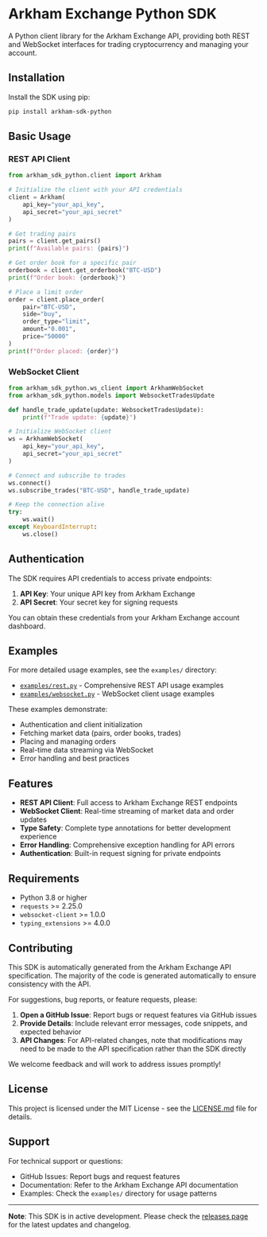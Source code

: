 # Arkham Exchange Python SDK

A Python client library for the Arkham Exchange API, providing both REST and WebSocket interfaces for trading cryptocurrency and managing your account.

## Installation

Install the SDK using pip:

```bash
pip install arkham-sdk-python
```

## Basic Usage

### REST API Client

```python
from arkham_sdk_python.client import Arkham

# Initialize the client with your API credentials
client = Arkham(
    api_key="your_api_key",
    api_secret="your_api_secret"
)

# Get trading pairs
pairs = client.get_pairs()
print(f"Available pairs: {pairs}")

# Get order book for a specific pair
orderbook = client.get_orderbook("BTC-USD")
print(f"Order book: {orderbook}")

# Place a limit order
order = client.place_order(
    pair="BTC-USD",
    side="buy",
    order_type="limit",
    amount="0.001",
    price="50000"
)
print(f"Order placed: {order}")
```

### WebSocket Client

```python
from arkham_sdk_python.ws_client import ArkhamWebSocket
from arkham_sdk_python.models import WebsocketTradesUpdate

def handle_trade_update(update: WebsocketTradesUpdate):
    print(f"Trade update: {update}")

# Initialize WebSocket client
ws = ArkhamWebSocket(
    api_key="your_api_key",
    api_secret="your_api_secret"
)

# Connect and subscribe to trades
ws.connect()
ws.subscribe_trades("BTC-USD", handle_trade_update)

# Keep the connection alive
try:
    ws.wait()
except KeyboardInterrupt:
    ws.close()
```

## Authentication

The SDK requires API credentials to access private endpoints:

1. **API Key**: Your unique API key from Arkham Exchange
2. **API Secret**: Your secret key for signing requests

You can obtain these credentials from your Arkham Exchange account dashboard.

## Examples

For more detailed usage examples, see the `examples/` directory:

- [`examples/rest.py`](examples/rest.py) - Comprehensive REST API usage examples
- [`examples/websocket.py`](examples/websocket.py) - WebSocket client usage examples

These examples demonstrate:

- Authentication and client initialization
- Fetching market data (pairs, order books, trades)
- Placing and managing orders
- Real-time data streaming via WebSocket
- Error handling and best practices

## Features

- **REST API Client**: Full access to Arkham Exchange REST endpoints
- **WebSocket Client**: Real-time streaming of market data and order updates
- **Type Safety**: Complete type annotations for better development experience
- **Error Handling**: Comprehensive exception handling for API errors
- **Authentication**: Built-in request signing for private endpoints

## Requirements

- Python 3.8 or higher
- `requests` >= 2.25.0
- `websocket-client` >= 1.0.0
- `typing_extensions` >= 4.0.0

## Contributing

This SDK is automatically generated from the Arkham Exchange API specification. The majority of the code is generated automatically to ensure consistency with the API.

For suggestions, bug reports, or feature requests, please:

1. **Open a GitHub Issue**: Report bugs or request features via GitHub issues
2. **Provide Details**: Include relevant error messages, code snippets, and expected behavior
3. **API Changes**: For API-related changes, note that modifications may need to be made to the API specification rather than the SDK directly

We welcome feedback and will work to address issues promptly!

## License

This project is licensed under the MIT License - see the [LICENSE.md](LICENSE.md) file for details.

## Support

For technical support or questions:

- GitHub Issues: Report bugs and request features
- Documentation: Refer to the Arkham Exchange API documentation
- Examples: Check the `examples/` directory for usage patterns

---

**Note**: This SDK is in active development. Please check the [releases page](https://github.com/arkhamintelligence/arkham-sdk-python/releases) for the latest updates and changelog.
